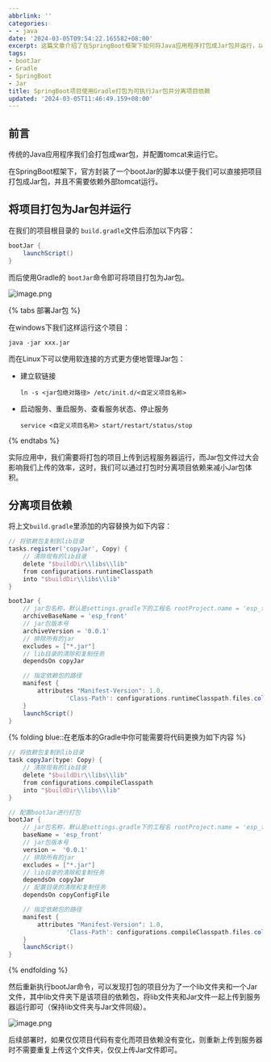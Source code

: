 ```yaml
---
abbrlink: ''
categories:
- - java
date: '2024-03-05T09:54:22.165582+08:00'
excerpt: 这篇文章介绍了在SpringBoot框架下如何将Java应用程序打包成Jar包并运行，以及在打包时如何分离项目的依赖来减小Jar包的体积。文章中提到了如何在项目的build.gradle文件中添加bootJar内容以将项目打包为Jar包，并且给出了在Windows和Linux下使用Jar包的命令。同时，文章还介绍了如何将项目依赖的jar复制到lib目录中，并修改bootJar的配置来控制Jar包名称、版本和排除其他jar文件。
tags:
- bootJar
- Gradle
- SpringBoot
- Jar
title: SpringBoot项目使用Gradle打包为可执行Jar包并分离项目依赖
updated: '2024-03-05T11:46:49.159+08:00'
---
```

## 前言

传统的Java应用程序我们会打包成war包，并配置tomcat来运行它。

在SpringBoot框架下，官方封装了一个bootJar的脚本以便于我们可以直接把项目打包成Jar包，并且不需要依赖外部tomcat运行。

## 将项目打包为Jar包并运行

在我们的项目根目录的 `build.gradle`文件后添加以下内容：

```gradle
bootJar {
    launchScript()
}
```

而后使用Gradle的 `bootJar`命令即可将项目打包为Jar包。

![image.png](https://s2.loli.net/2024/03/05/KpOPzZvJxaHDfNQ.png)

{% tabs 部署Jar包 %}

<!-- tab windows下运行Jar包 -->

在windows下我们这样运行这个项目：

```shell
java -jar xxx.jar
```

<!-- endtab -->

<!-- tab Linux下运行Jar包 -->

而在Linux下可以使用软连接的方式更方便地管理Jar包：

- 建立软链接

  ```shell
  ln -s <jar包绝对路径> /etc/init.d/<自定义项目名称>
  ```
- 启动服务、重启服务、查看服务状态、停止服务

  ```shell
  service <自定义项目名称> start/restart/status/stop
  ```

<!-- endtab -->

{% endtabs %}

实际应用中，我们需要将打包的项目上传到远程服务器运行，而Jar包文件过大会影响我们上传的效率，这时，我们可以通过打包时分离项目依赖来减小Jar包体积。

## 分离项目依赖

将上文`build.gradle`里添加的内容替换为如下内容：

```gradle
// 将依赖包复制到lib目录
tasks.register('copyJar', Copy) {
    // 清除现有的lib目录
    delete "$buildDir\\libs\\lib"
    from configurations.runtimeClasspath
    into "$buildDir\\libs\\lib"
}

bootJar {
    // jar包名称，默认是settings.gradle下的工程名 rootProject.name = 'esp_front'
    archiveBaseName = 'esp_front'
    // jar包版本号
    archiveVersion = '0.0.1'
    // 排除所有的jar
    excludes = ["*.jar"]
    // lib目录的清除和复制任务
    dependsOn copyJar

    // 指定依赖包的路径
    manifest {
        attributes "Manifest-Version": 1.0,
                'Class-Path': configurations.runtimeClasspath.files.collect { "lib/$it.name" }.join(' ')
    }
    launchScript()
}
```

{% folding blue::在老版本的Gradle中你可能需要将代码更换为如下内容 %}

```gradle
// 将依赖包复制到lib目录
task copyJar(type: Copy) {
    // 清除现有的lib目录
    delete "$buildDir\\libs\\lib"
    from configurations.compileClasspath
    into "$buildDir\\libs\\lib"
}

// 配置bootJar进行打包
bootJar {
    // jar包名称，默认是settings.gradle下的工程名 rootProject.name = 'esp_front'
    baseName = 'esp_front'
    // jar包版本号
    version =  '0.0.1'
    // 排除所有的jar
    excludes = ["*.jar"]
    // lib目录的清除和复制任务
    dependsOn copyJar
    // 配置目录的清除和复制任务
    dependsOn copyConfigFile

    // 指定依赖包的路径
    manifest {
        attributes "Manifest-Version": 1.0,
                'Class-Path': configurations.compileClasspath.files.collect { "lib/$it.name" }.join(' ')
    }
    launchScript()
}
```

{% endfolding %}

然后重新执行bootJar命令，可以发现打包的项目分为了一个lib文件夹和一个Jar文件，其中lib文件夹下是该项目的依赖包，将lib文件夹和Jar文件一起上传到服务器运行即可（保持lib文件夹与Jar文件同级）。

![image.png](https://s2.loli.net/2024/03/05/flHBzd9nQT71YyD.png)

后续部署时，如果仅仅项目代码有变化而项目依赖没有变化，则重新上传到服务器时不需要重复上传这个文件夹，仅仅上传Jar文件即可。
